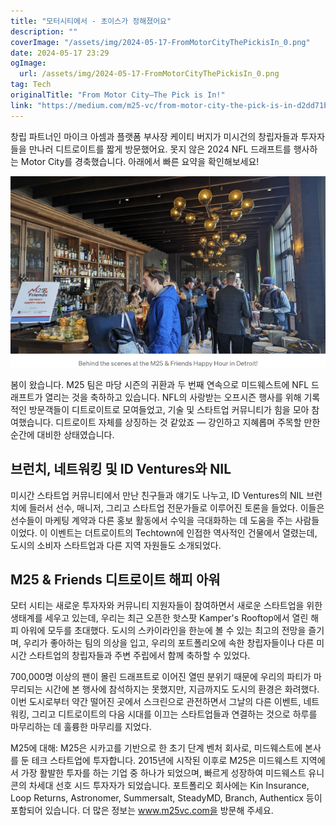 ```yaml
---
title: "모터시티에서 - 초이스가 정해졌어요"
description: ""
coverImage: "/assets/img/2024-05-17-FromMotorCityThePickisIn_0.png"
date: 2024-05-17 23:29
ogImage: 
  url: /assets/img/2024-05-17-FromMotorCityThePickisIn_0.png
tag: Tech
originalTitle: "From Motor City—The Pick is In!"
link: "https://medium.com/m25-vc/from-motor-city-the-pick-is-in-d2dd71bcdccc"
---
```



창립 파트너인 마이크 아셈과 플랫폼 부사장 케이티 버지가 미시건의 창립자들과 투자자들을 만나러 디트로이트를 짧게 방문했어요. 못지 않은 2024 NFL 드래프트를 행사하는 Motor City를 경축했습니다. 아래에서 빠른 요약을 확인해보세요!

![이미지](/assets/img/2024-05-17-FromMotorCityThePickisIn_0.png)

봄이 왔습니다. M25 팀은 마당 시즌의 귀환과 두 번째 연속으로 미드웨스트에 NFL 드래프트가 열리는 것을 축하하고 있습니다. NFL의 사랑받는 오프시즌 행사를 위해 기록적인 방문객들이 디트로이트로 모여들었고, 기술 및 스타트업 커뮤니티가 힘을 모아 참여했습니다. 디트로이트 자체를 상징하는 것 같았죠 — 강인하고 지혜롭며 주목할 만한 순간에 대비한 상태였습니다.

## 브런치, 네트워킹 및 ID Ventures와 NIL

<div class="content-ad"></div>

미시간 스타트업 커뮤니티에서 만난 친구들과 얘기도 나누고, ID Ventures의 NIL 브런치에 들러서 선수, 매니저, 그리고 스타트업 전문가들로 이루어진 토론을 들었다. 이들은 선수들이 마케팅 계약과 다른 홍보 활동에서 수익을 극대화하는 데 도움을 주는 사람들이었다. 이 이벤트는 더트로이트의 Techtown에 인접한 역사적인 건물에서 열렸는데, 도시의 소비자 스타트업과 다른 지역 자원들도 소개되었다.

## M25 & Friends 디트로이트 해피 아워

모터 시티는 새로운 투자자와 커뮤니티 지원자들이 참여하면서 새로운 스타트업을 위한 생태계를 세우고 있는데, 우리는 최근 오픈한 핫스팟 Kamper's Rooftop에서 열린 해피 아워에 모두를 초대했다. 도시의 스카이라인을 한눈에 볼 수 있는 최고의 전망을 즐기며, 우리가 좋아하는 팀의 의상을 입고, 우리의 포트폴리오에 속한 창립자들이나 다른 미시간 스타트업의 창립자들과 주변 주립에서 함께 축하할 수 있었다.

700,000명 이상의 팬이 몰린 드래프트로 이어진 열띤 분위기 때문에 우리의 파티가 마무리되는 시간에 본 행사에 참석하지는 못했지만, 지금까지도 도시의 환경은 화려했다. 이번 도시로부터 약간 떨어진 곳에서 스크린으로 관전하면서 그날의 다른 이벤트, 네트워킹, 그리고 디트로이트의 다음 시대를 이끄는 스타트업들과 연결하는 것으로 하루를 마무리하는 데 훌륭한 마무리를 지었다.

<div class="content-ad"></div>

M25에 대해: M25은 시카고를 기반으로 한 초기 단계 벤처 회사로, 미드웨스트에 본사를 둔 테크 스타트업에 투자합니다. 2015년에 시작된 이후로 M25은 미드웨스트 지역에서 가장 활발한 투자를 하는 기업 중 하나가 되었으며, 빠르게 성장하여 미드웨스트 유니콘의 차세대 선호 시드 투자자가 되었습니다. 포트폴리오 회사에는 Kin Insurance, Loop Returns, Astronomer, Summersalt, SteadyMD, Branch, Authenticx 등이 포함되어 있습니다. 더 많은 정보는 www.m25vc.com을 방문해 주세요.